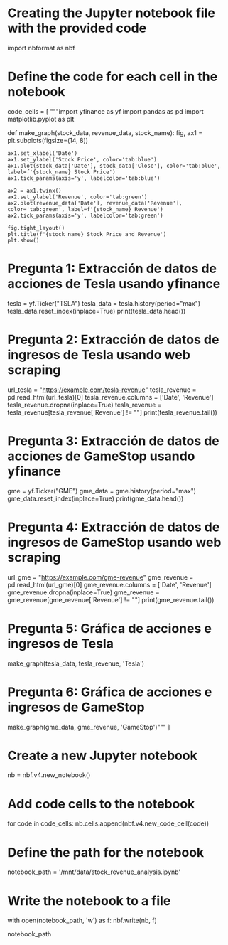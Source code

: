 # Creating the Jupyter notebook file with the provided code
import nbformat as nbf

# Define the code for each cell in the notebook
code_cells = [
    """import yfinance as yf
import pandas as pd
import matplotlib.pyplot as plt

def make_graph(stock_data, revenue_data, stock_name):
    fig, ax1 = plt.subplots(figsize=(14, 8))
    
    ax1.set_xlabel('Date')
    ax1.set_ylabel('Stock Price', color='tab:blue')
    ax1.plot(stock_data['Date'], stock_data['Close'], color='tab:blue', label=f'{stock_name} Stock Price')
    ax1.tick_params(axis='y', labelcolor='tab:blue')
    
    ax2 = ax1.twinx()
    ax2.set_ylabel('Revenue', color='tab:green')
    ax2.plot(revenue_data['Date'], revenue_data['Revenue'], color='tab:green', label=f'{stock_name} Revenue')
    ax2.tick_params(axis='y', labelcolor='tab:green')
    
    fig.tight_layout()
    plt.title(f'{stock_name} Stock Price and Revenue')
    plt.show()

# Pregunta 1: Extracción de datos de acciones de Tesla usando yfinance
tesla = yf.Ticker("TSLA")
tesla_data = tesla.history(period="max")
tesla_data.reset_index(inplace=True)
print(tesla_data.head())

# Pregunta 2: Extracción de datos de ingresos de Tesla usando web scraping
url_tesla = "https://example.com/tesla-revenue"
tesla_revenue = pd.read_html(url_tesla)[0]
tesla_revenue.columns = ['Date', 'Revenue']
tesla_revenue.dropna(inplace=True)
tesla_revenue = tesla_revenue[tesla_revenue['Revenue'] != ""]
print(tesla_revenue.tail())

# Pregunta 3: Extracción de datos de acciones de GameStop usando yfinance
gme = yf.Ticker("GME")
gme_data = gme.history(period="max")
gme_data.reset_index(inplace=True)
print(gme_data.head())

# Pregunta 4: Extracción de datos de ingresos de GameStop usando web scraping
url_gme = "https://example.com/gme-revenue"
gme_revenue = pd.read_html(url_gme)[0]
gme_revenue.columns = ['Date', 'Revenue']
gme_revenue.dropna(inplace=True)
gme_revenue = gme_revenue[gme_revenue['Revenue'] != ""]
print(gme_revenue.tail())

# Pregunta 5: Gráfica de acciones e ingresos de Tesla
make_graph(tesla_data, tesla_revenue, 'Tesla')

# Pregunta 6: Gráfica de acciones e ingresos de GameStop
make_graph(gme_data, gme_revenue, 'GameStop')"""
]

# Create a new Jupyter notebook
nb = nbf.v4.new_notebook()

# Add code cells to the notebook
for code in code_cells:
    nb.cells.append(nbf.v4.new_code_cell(code))

# Define the path for the notebook
notebook_path = '/mnt/data/stock_revenue_analysis.ipynb'

# Write the notebook to a file
with open(notebook_path, 'w') as f:
    nbf.write(nb, f)

notebook_path
